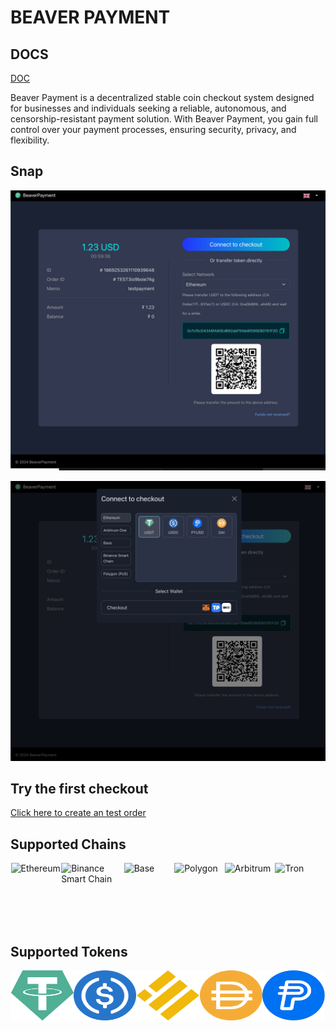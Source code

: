 # BEAVER PAYMENT

## DOCS

[DOC](https://docs.beaverpayment.com/)

Beaver Payment is a decentralized stable coin checkout system designed for businesses and individuals seeking a reliable, autonomous, and censorship-resistant payment solution. With Beaver Payment, you gain full control over your payment processes, ensuring security, privacy, and flexibility.

## Snap

![](https://raw.githubusercontent.com/WhiteRiverBay/beaver-payment-ui/refs/heads/main/public/examples/s1.png)

![](https://raw.githubusercontent.com/WhiteRiverBay/beaver-payment-ui/refs/heads/main/public/examples/s2.png)

## Try the first checkout

[Click here to create an test order](https://example.beaverpayment.com/create-order)

## Supported Chains

<div style="display: flex; justify-content: space-evenly;">
    <img src="https://16691707-files.gitbook.io/~/files/v0/b/gitbook-x-prod.appspot.com/o/spaces%2Frp4uTDHOtnP0lCdPHg1Z%2Fuploads%2Fej1nMoYv61lR1r2h1CGp%2Fethereum-eth-logo.svg?alt=media&token=30a99128-24ff-417e-9c49-2de5fd5728b5" alt="Ethereum" width="80" height="100">
    <img src="https://16691707-files.gitbook.io/~/files/v0/b/gitbook-x-prod.appspot.com/o/spaces%2Frp4uTDHOtnP0lCdPHg1Z%2Fuploads%2FSPO8mv3NNd5CzdC6NKYE%2Fbinance-smart-chain-bsc-seeklogo.svg?alt=media&token=85e02cc4-7597-4ee0-91c6-e02894b419f4" alt="Binance Smart Chain" width="100" height="80">
    <img src="https://16691707-files.gitbook.io/~/files/v0/b/gitbook-x-prod.appspot.com/o/spaces%2Frp4uTDHOtnP0lCdPHg1Z%2Fuploads%2F1CYxuA7DlGGsFEpcm5Vv%2Fbase-logo-in-blue.svg?alt=media&token=c3bff9ab-030f-4fb4-a2c5-f24d242124f6" alt="Base" width="80" height="100">
    <img src="https://16691707-files.gitbook.io/~/files/v0/b/gitbook-x-prod.appspot.com/o/spaces%2Frp4uTDHOtnP0lCdPHg1Z%2Fuploads%2FlsE2quXf3Y8Z171DZj79%2Fpolygon-matic-logo.svg?alt=media&token=fbd857ce-3662-4518-850e-7fa19735b921" alt="Polygon" width="80" height="100">
    <img src="https://16691707-files.gitbook.io/~/files/v0/b/gitbook-x-prod.appspot.com/o/spaces%2Frp4uTDHOtnP0lCdPHg1Z%2Fuploads%2F2UUhpVjF4xVj2Ec4akm8%2Farbitrum-arb-logo.svg?alt=media&token=2fbe02d0-0414-4c27-8b6d-aee6cfc603cf" alt="Arbitrum" width="80" height="100">
    <img src="https://16691707-files.gitbook.io/~/files/v0/b/gitbook-x-prod.appspot.com/o/spaces%2Frp4uTDHOtnP0lCdPHg1Z%2Fuploads%2FSFlDKgJA6Itw4RWCXmpZ%2Ftron-trx-logo.svg?alt=media&token=154361ca-4357-40de-8536-e9459404afe0" alt="Tron" width="80" height="100">
</div>

## Supported Tokens

<div style="display: flex; justify-content: space-evenly">
    <img src="https://raw.githubusercontent.com/WhiteRiverBay/icons/refs/heads/main/icons/TR7NHqjeKQxGTCi8q8ZY4pL8otSzgjLj6t.svg" alt="Tether USDT" width="100" height="80">
    <img src="https://raw.githubusercontent.com/WhiteRiverBay/icons/refs/heads/main/icons/0x2791Bca1f2de4661ED88A30C99A7a9449Aa84174.svg" alt="Token 1" width="100" height="80">
    <img src="https://raw.githubusercontent.com/WhiteRiverBay/icons/refs/heads/main/icons/0x55d398326f99059fF775485246999027B3197955.svg" alt="Token 2" width="100" height="80">
    <img src="https://raw.githubusercontent.com/WhiteRiverBay/icons/refs/heads/main/icons/0x6B175474E89094C44Da98b954EedeAC495271d0F.svg" alt="Token 3" width="100" height="80">
    <img src="https://raw.githubusercontent.com/WhiteRiverBay/icons/refs/heads/main/icons/0x6c3ea9036406852006290770BEdFcAbA0e23A0e8.svg" alt="Token 4" width="100" height="80">
</div>

